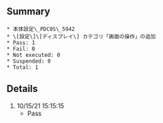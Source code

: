 ## Summary
	* 本体設定\_PDC0S\_5942
	* \[設定\]\[ディスプレイ\] カテゴリ「画面の操作」の追加
	* Pass: 1
	* Fail: 0
	* Not executed: 0
	* Suspended: 0
	* Total: 1
## Details
1. 10/15/21 15:15:15
	* Pass
